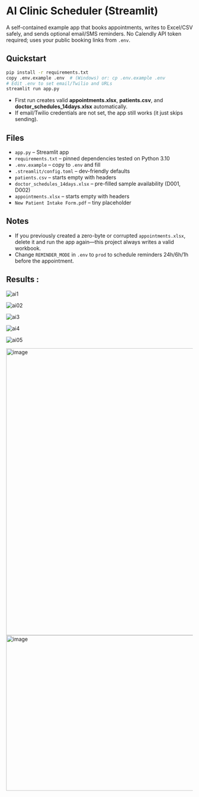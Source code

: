 # AI Clinic Scheduler (Streamlit)

A self-contained example app that books appointments, writes to Excel/CSV safely, and sends optional email/SMS reminders. 
No Calendly API token required; uses your public booking links from `.env`.

## Quickstart

```bash
pip install -r requirements.txt
copy .env.example .env  # (Windows) or: cp .env.example .env
# Edit .env to set email/Twilio and URLs
streamlit run app.py
```

- First run creates valid **appointments.xlsx**, **patients.csv**, and **doctor_schedules_14days.xlsx** automatically.
- If email/Twilio credentials are not set, the app still works (it just skips sending).

## Files

- `app.py` – Streamlit app
- `requirements.txt` – pinned dependencies tested on Python 3.10
- `.env.example` – copy to `.env` and fill
- `.streamlit/config.toml` – dev-friendly defaults
- `patients.csv` – starts empty with headers
- `doctor_schedules_14days.xlsx` – pre-filled sample availability (D001, D002)
- `appointments.xlsx` – starts empty with headers
- `New Patient Intake Form.pdf` – tiny placeholder

## Notes

- If you previously created a zero-byte or corrupted `appointments.xlsx`, delete it and run the app again—this project always writes a valid workbook.
- Change `REMINDER_MODE` in `.env` to `prod` to schedule reminders 24h/6h/1h before the appointment.
## Results :
![ai1](https://github.com/user-attachments/assets/74dd238a-e4fb-4a79-a763-81c0f53b5744)

![ai02](https://github.com/user-attachments/assets/303c501b-48bb-4fe1-b331-216ff2924797)

![ai3](https://github.com/user-attachments/assets/47697c02-4da6-4774-b3f6-69ae62f2144a)

![ai4](https://github.com/user-attachments/assets/9e575d21-aa2a-43d3-be66-598d74b6fe0a)

![ai05](https://github.com/user-attachments/assets/5ca8d16f-e1b2-4c0d-885d-9c2142cd7987)

<img width="1203" height="773" alt="image" src="https://github.com/user-attachments/assets/42960e95-4e87-4b43-a187-84023dfa5f93" />

<img width="896" height="419" alt="image" src="https://github.com/user-attachments/assets/f623ca76-9dcd-44dc-832d-5e0a1a7b43e6" />
